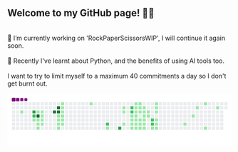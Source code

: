 ## Welcome to my GitHub page! 👋😎
<br>
🤔 I’m currently working on 'RockPaperScissorsWIP', I will continue it again soon.
<br>
<br>
🧐 Recently I've learnt about Python, and the benefits of using AI tools too.
<br>
<br>
I want to try to limit myself to a maximum 40 commitments a day so I don't get burnt out.

![snake gif](https://github.com/mattrich98/mattrich98/blob/output/github-contribution-grid-snake.gif)
